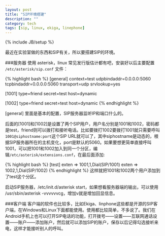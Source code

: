 ```yaml
---
layout: post
title: "SIP环境搭建"
description: ""
category: tech
tags: [sip, linux, ekiga, linephone]
---
```

{% include JB/setup %}

最近在实验室做的东西和SIP有关，所以要搭建SIP的环境。 

###服务器
使用 asterisk，linux 常见发行版估计都有吧，安装好以后主要配置 `/etc/asterisk/sip.conf` 文件：

{% highlight bash %}
[general]
context=test
udpbindaddr=0.0.0.0:5060
tcpbindaddr=0.0.0.0:5060
transport=udp
srvlookup=yes

[1001]
type=friend
secret=test
host=dynamic

[1002]
type=friend
secret=test
host=dynamic
{% endhighlight %}

\[general\] 里面是基本的配置，SIP服务器监听IP和端口什么的。

后面的\[1001\]和\[1002\]是设置了两个SIP用户，用户名分别是1001和1002，密码都是test，friend则可以拨打和接听电话。比如要拨打1002要拨打1001就只需要呼叫`1001@siphostname:port`这个SIP URL就可以了，其中siphostname是动态的，根据SIP服务器所在的主机变化，port是默认的5060。如果要想更简单直接呼叫1001，可以把1001和1002加入到同一个分区，编辑`/etc/asterisk/extensions.conf`，在最后面添加:

{% highlight bash %}
[test]
exten => 1001,1,Dial(SIP/1001)
exten => 1002,1,Dial(SIP/1002)
{% endhighlight %}
这样就把1001和1002两个用户添加到了test这个分区。

启动SIP服务器，/etc/init.d/asterisk start，如果想看服务器端的输出，可以使用 /usr/sbin/asterisk -vvvvvvcg，增加v就是增加回显信息。

###客户端
客户端的软件也比较多，比如Ekiga、linphone这些都是开源的SIP客户端，在Windows和Linux下面都能使用。使用都比较简单，不多说了。我们在Android手机上也可以打开SIP电话的功能，打开拨号——设置——互联网通话设置——账户——添加账户，然后就可以添加SIP的账户，保存以后记得勾选接听来电，这样才能接听别人的呼叫。
